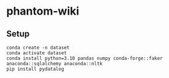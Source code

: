 # phantom-wiki

## Setup
```
conda create -n dataset
conda activate dataset
conda install python=3.10 pandas numpy conda-forge::faker anaconda::sqlalchemy anaconda::nltk
pip install pydatalog
```